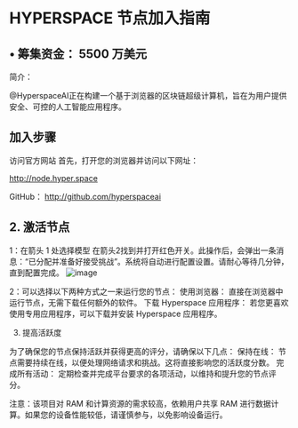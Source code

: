 # HYPERSPACE 节点加入指南




## • 筹集资金： 5500 万美元
简介：

@HyperspaceAI正在构建一个基于浏览器的区块链超级计算机，旨在为用户提供安全、可控的人工智能应用程序。

## 加入步骤
访问官方网站
首先，打开您的浏览器并访问以下网址：

http://node.hyper.space

GitHub： http://github.com/hyperspaceai

## 2. 激活节点
1：在箭头 1 处选择模型 在箭头2找到并打开红色开关。此操作后，会弹出一条消息：“已分配并准备好接受挑战”。系统将自动进行配置设置。请耐心等待几分钟，直到配置完成。
![image](https://github.com/user-attachments/assets/8b09a421-a6fb-4a78-9547-6fd5fa3a8508)


2：可以选择以下两种方式之一来运行您的节点：
使用浏览器： 直接在浏览器中运行节点，无需下载任何额外的软件。
下载 Hyperspace 应用程序： 若您更喜欢使用专用应用程序，可以下载并安装 Hyperspace 应用程序。

3. 提高活跃度

为了确保您的节点保持活跃并获得更高的评分，请确保以下几点：
保持在线： 节点需要持续在线，以便处理网络请求和挑战。这将直接影响您的活跃度分数。
完成所有活动： 定期检查并完成平台要求的各项活动，以维持和提升您的节点评分。

注意：该项目对 RAM 和计算资源的需求较高，依赖用户共享 RAM 进行数据计算。如果您的设备性能较低，请谨慎参与，以免影响设备运行。
